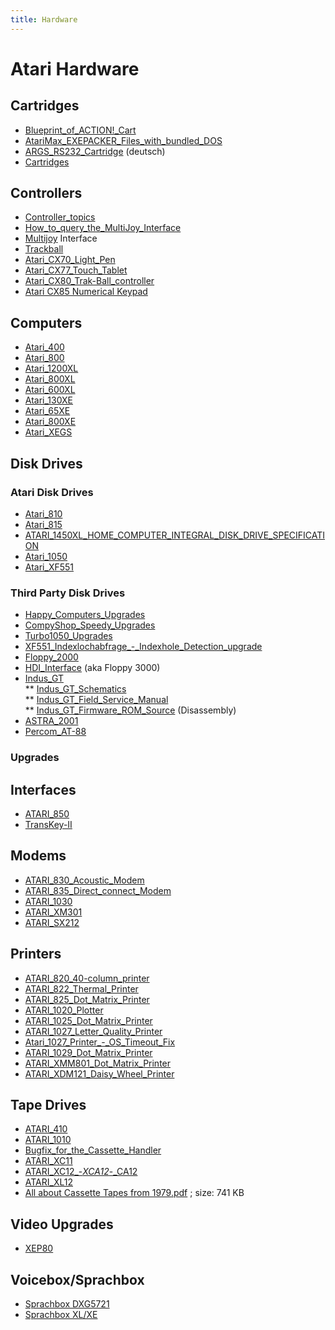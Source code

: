 ```yaml
---
title: Hardware
---
```

# Atari Hardware  
  
## Cartridges  
- [Blueprint_of_ACTION!_Cart](../Blueprint_of_ACTION!_Cart/index.md)  
- [AtariMax_EXEPACKER_Files_with_bundled_DOS](../AtariMax_EXEPACKER_Files_with_bundled_DOS/index.md)  
- [ARGS_RS232_Cartridge](../ARGS_RS232_Cartridge/index.md) (deutsch)  
- [Cartridges](../Cartridges/index.md)  
  
## Controllers  
- [Controller_topics](../Controller_topics/index.md)  
- [How_to_query_the_MultiJoy_Interface](../How_to_query_the_MultiJoy_Interface/index.md)  
- [Multijoy](../How_to_query_the_MultiJoy_Interface/index.md) Interface  
- [Trackball](../Trackball/index.md)  
- [Atari_CX70_Light_Pen](../Atari_CX70_Light_Pen/index.md)  
- [Atari_CX77_Touch_Tablet](../Atari_CX77_Touch_Tablet/index.md)  
- [Atari_CX80_Trak-Ball_controller](../Atari_CX80_Trak-Ball_controller/index.md)  
- [Atari CX85 Numerical Keypad](../AtariCX85/index.md)  
  
## Computers  
- [Atari_400](../Atari_400/index.md)  
- [Atari_800](../Atari_800/index.md)  
- [Atari_1200XL](../Atari_1200XL/index.md)  
- [Atari_800XL](../Atari_800XL/index.md)  
- [Atari_600XL](../Atari_600XL/index.md)  
- [Atari_130XE](../Atari_130XE/index.md)  
- [Atari_65XE](../Atari_65XE/index.md)  
- [Atari_800XE](../Atari_800XE/index.md)  
- [Atari_XEGS](../Atari_XEGS/index.md)  
  
## Disk Drives  
### Atari Disk Drives  
- [Atari_810](../Atari_810/index.md)  
- [Atari_815](../Atari_815/index.md)  
- [ATARI_1450XL_HOME_COMPUTER_INTEGRAL_DISK_DRIVE_SPECIFICATION](../ATARI_1450XL_HOME_COMPUTER_INTEGRAL_DISK_DRIVE_SPECIFICATION/index.md)  
- [Atari_1050](../Atari_1050/index.md)  
- [Atari_XF551](../Atari_XF551/index.md)  
  
### Third Party Disk Drives  
- [Happy_Computers_Upgrades](../Happy_Computers_Upgrades/index.md)  
- [CompyShop_Speedy_Upgrades](../CompyShop_Speedy_Upgrades/index.md)  
- [Turbo1050_Upgrades](../Turbo1050_Upgrades/index.md)  
- [XF551_Indexlochabfrage_-_Indexhole_Detection_upgrade](../XF551_Indexlochabfrage_-_Indexhole_Detection_upgrade/index.md)  
- [Floppy_2000](../Floppy_2000/index.md)  
- [HDI_Interface](../HDI_Interface/index.md) (aka Floppy 3000)  
- [Indus_GT](../Indus_GT/index.md)  
** [Indus_GT_Schematics](../Indus_GT_Schematics/index.md)  
** [Indus_GT_Field_Service_Manual](../Indus_GT_Field_Service_Manual/index.md)  
** [Indus_GT_Firmware_ROM_Source](../Indus_GT_Firmware_ROM_Source/index.md) (Disassembly)  
- [ASTRA_2001](../ASTRA_2001/index.md)  
- [Percom_AT-88](../Percom_AT-88/index.md)  
### Upgrades  
  
## Interfaces  
- [ATARI_850](../ATARI_850/index.md)  
- [TransKey-II](../TransKey-II/index.md)  
  
## Modems  
- [ATARI_830_Acoustic_Modem](../ATARI_830_Acoustic_Modem/index.md)  
- [ATARI_835_Direct_connect_Modem](../ATARI_835_Direct_connect_Modem/index.md)  
- [ATARI_1030](../ATARI_1030/index.md)  
- [ATARI_XM301](../ATARI_XM301/index.md)  
- [ATARI_SX212](../ATARI_SX212/index.md)  
  
## Printers  
- [ATARI_820_40-column_printer](../ATARI_820_40-column_printer/index.md)  
- [ATARI_822_Thermal_Printer](../ATARI_822_Thermal_Printer/index.md)  
- [ATARI_825_Dot_Matrix_Printer](../ATARI_825_Dot_Matrix_Printer/index.md)  
- [ATARI_1020_Plotter](../ATARI_1020_Plotter/index.md)  
- [ATARI_1025_Dot_Matrix_Printer](../ATARI_1025_Dot_Matrix_Printer/index.md)  
- [ATARI_1027_Letter_Quality_Printer](../ATARI_1027_Letter_Quality_Printer/index.md)  
- [Atari_1027_Printer_-_OS_Timeout_Fix](../Atari_1027_Printer_-_OS_Timeout_Fix/index.md)  
- [ATARI_1029_Dot_Matrix_Printer](../ATARI_1029_Dot_Matrix_Printer/index.md)  
- [ATARI_XMM801_Dot_Matrix_Printer](../ATARI_XMM801_Dot_Matrix_Printer/index.md)  
- [ATARI_XDM121_Daisy_Wheel_Printer](../ATARI_XDM121_Daisy_Wheel_Printer/index.md)  
  
## Tape Drives  
- [ATARI_410](../ATARI_410/index.md)  
- [ATARI_1010](../ATARI_1010/index.md)  
- [Bugfix_for_the_Cassette_Handler](../Bugfix_for_the_Cassette_Handler/index.md)  
- [ATARI_XC11](../ATARI_XC11/index.md)  
- [ATARI_XC12_-_XCA12_-_CA12](../ATARI_XC12_-_XCA12_-_CA12/index.md)  
- [ATARI_XL12](../ATARI_XL12/index.md)  
- [All about Cassette Tapes from 1979.pdf](attachments/All_about_Cassette_Tapes_1979.pdf) ; size: 741 KB  
  
## Video Upgrades  
- [XEP80](../XEP80/index.md)  
  
## Voicebox/Sprachbox  
- [Sprachbox DXG5721](../Sprachbox/index.md)  
- [Sprachbox XL/XE](../Sprachbox-xl-xe/index.md)  
